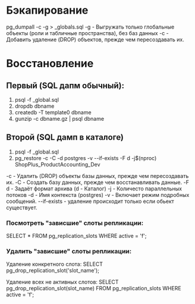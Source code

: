 
# Бэкапирование
pg_dumpall -c -g > _globals.sql
-g - Выгружать только глобальные объекты (роли и табличные пространства), без баз данных
-c - Добавить удаление (DROP) объектов, прежде чем пересоздавать их.

# Восстановление
## Первый (SQL дапм обычный):

1) psql -f _global.sql
2) dropdb dbname
3) createdb -T template0 dbname
4) gunzip -c dbname.gz | psql dbname

## Второй (SQL дамп в каталоге)
1) psql -f _global.sql
2) pg_restore -c -C -d postgres -v --if-exists -F d -j$(nproc) ShopPlus_ProductAccounting_Dev

-c - Удалить (DROP) объекты базы данных, прежде чем пересоздавать их.
-C - Создать базу данных, прежде чем восстанавливать данные.
-F d - Задаёт формат архива (d - Каталог)
-j - Количесто параллельных потоков
-d - Имя контекста (postgres)
-v - Включает режим подробных сообщений.
--if-exists - удаление происходит только если обьект существует.


### Посмотреть "зависшие" слоты репликации:
SELECT * FROM pg_replication_slots WHERE active = 'f';

### Удалить "зависшие" слоты репликации:

Удаление конкретного слота: 
SELECT pg_drop_replication_slot('slot_name');

Удаление всех не активных слотов:
SELECT pg_drop_replication_slot(slot_name) FROM pg_replication_slots WHERE active = 'f';